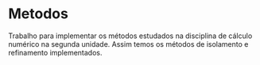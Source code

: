 # Metodos
Trabalho para implementar os métodos estudados na disciplina de cálculo numérico na segunda unidade. 
Assim temos os métodos de isolamento e refinamento implementados.
